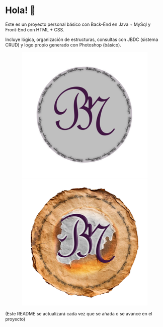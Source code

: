 # Hola! 👋

Este es un proyecto personal básico con Back-End en Java + MySql y Front-End con HTML + CSS.

Incluye lógica, organización de estructuras, consultas con JBDC (sistema CRUD) y logo propio generado con Photoshop (básico).

<p align="center">
  <img src="images/BiblioMagna_logo.png" alt="Logo web BiblioMagna simple" width="400"/>
  <img src="images/BiblioMagna_logo2.png" alt="Logo web BiblioMagna detallado" width="400"/>
</p>

(Este README se actualizará cada vez que se añada o se avance en el proyecto)
